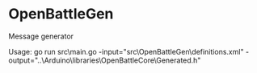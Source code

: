 # OpenBattleGen
Message generator

Usage:
go run src\main.go -input="src\OpenBattleGen\definitions.xml" -output="..\Arduino\libraries\OpenBattleCore\Generated.h"
